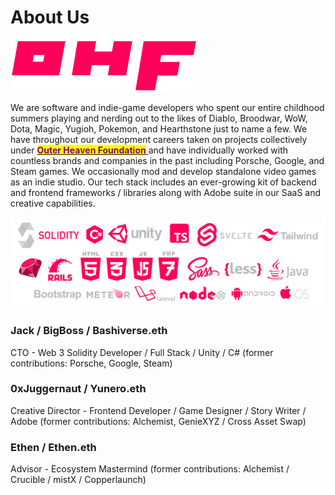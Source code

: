 # About Us

![](../.gitbook/assets/logosmall.png)

We are software and indie-game developers who spent our entire childhood summers playing and nerding out to the likes of Diablo, Broodwar, WoW, Dota, Magic, Yugioh, Pokemon, and Hearthstone just to name a few. We have throughout our development careers taken on projects collectively under [<mark style="color:purple;">**Outer Heaven Foundation**</mark> ](https://www.outerheaven.foundation)and have individually worked with countless brands and companies in the past including Porsche, Google, and Steam games. We occasionally mod and develop standalone video games as an indie studio. Our tech stack includes an ever-growing kit of backend and frontend frameworks / libraries along with Adobe suite in our SaaS and creative capabilities.

![](../.gitbook/assets/techicons-small.png)

### Jack / BigBoss / Bashiverse.eth

CTO - Web 3 Solidity Developer / Full Stack / Unity / C# (former contributions: Porsche, Google, Steam)

### 0xJuggernaut / Yunero.eth

Creative Director - Frontend Developer / Game Designer / Story Writer / Adobe (former contributions: Alchemist, GenieXYZ / Cross Asset Swap)

### Ethen / Ethen.eth

Advisor - Ecosystem Mastermind (former contributions: Alchemist / Crucible / mistX / Copperlaunch)
